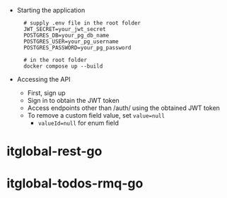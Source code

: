 - Starting the application
        
        # supply .env file in the root folder
        JWT_SECRET=your_jwt_secret
        POSTGRES_DB=your_pg_db_name
        POSTGRES_USER=your_pg_username
        POSTGRES_PASSWORD=your_pg_password
        
        # in the root folder
        docker compose up --build

- Accessing the API
    - First, sign up
    - Sign in to obtain the JWT token
    - Access endpoints other than /auth/ using the obtained JWT token
    - To remove a custom field value, set `value=null`
        - `valueId=null` for enum field
# itglobal-rest-go
# itglobal-todos-rmq-go

